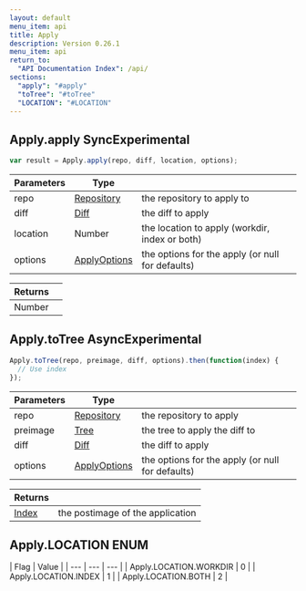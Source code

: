 ```yaml
---
layout: default
menu_item: api
title: Apply
description: Version 0.26.1
menu_item: api
return_to:
  "API Documentation Index": /api/
sections:
  "apply": "#apply"
  "toTree": "#toTree"
  "LOCATION": "#LOCATION"
---
```


## <a name="apply"></a><span>Apply.</span>apply <span class="tags"><span class="sync">Sync</span><span class="experimental">Experimental</span></span>

```js
var result = Apply.apply(repo, diff, location, options);
```

| Parameters | Type |   |
| --- | --- | --- |
| repo | [Repository](/api/repository/) | the repository to apply to |
| diff | [Diff](/api/diff/) | the diff to apply |
| location | Number | the location to apply (workdir, index or both) |
| options | [ApplyOptions](/api/apply_options/) | the options for the apply (or null for defaults) |

| Returns |  |
| --- | --- |
| Number |  |

## <a name="toTree"></a><span>Apply.</span>toTree <span class="tags"><span class="async">Async</span><span class="experimental">Experimental</span></span>

```js
Apply.toTree(repo, preimage, diff, options).then(function(index) {
  // Use index
});
```

| Parameters | Type |   |
| --- | --- | --- |
| repo | [Repository](/api/repository/) | the repository to apply |
| preimage | [Tree](/api/tree/) | the tree to apply the diff to |
| diff | [Diff](/api/diff/) | the diff to apply |
| options | [ApplyOptions](/api/apply_options/) | the options for the apply (or null for defaults) |

| Returns |  |
| --- | --- |
| [Index](/api/index/) | the postimage of the application |

## <a name="LOCATION"></a><span>Apply.</span>LOCATION <span class="tags"><span class="enum">ENUM</span></span>

| Flag | Value |
| --- | --- | --- |
| <span>Apply.LOCATION.</span>WORKDIR | 0 |
| <span>Apply.LOCATION.</span>INDEX | 1 |
| <span>Apply.LOCATION.</span>BOTH | 2 |

